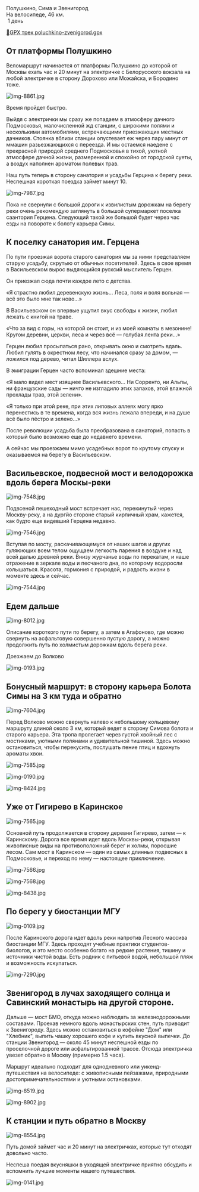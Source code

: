 
<link rel="stylesheet" href="../assets-custom/css/style-markdown.css">
<div class="cover-container" style="background-image: url('sima-1200.jpg');">
	<div class="cover-text">
		<div class="cover-title">
            Полушкино, Сима и Звенигород
        </div>
		<div class="cover-description">
			<div class="packages-location">
                <img loading="lazy" src="../assets-custom/icon-bike.png" alt="" class="cover-icon">
                <div class="h4-default regular">На велосипеде, 46 км.</div>
            </div>
            <div>
                <img class="cover-icon" loading="lazy" src="../assets-custom/icon-time.png" alt=""  />
                <span>1 день</span>
            </div>
		</div>
	</div>
</div>

<div id="map"></div>

[📍GPX трек poluchkino-zvenigorod.gpx](poluchkino-zvenigorod.gpx)


## От платформы Полушкино

Веломаршрут начинается от платформы Полушкино до которой от Москвы ехать час и 20 минут на электричке с Белорусского вокзала на любой электричке в сторону Дорохово или Можайска, и Бородино тоже.

![img-8861.jpg](../0-images/zvenigorod/img-8861.jpg)

Время пройдет быстро.

Выйдя с электрички мы сразу же попадаем в атмосферу дачного Подмосковья, малочисленной жд станции, с широкими полями и несколькими автомобилями, встречающими приезжающих местных дачников. Стоянка вблизи станции опустевает еж через пару минут от ммашин разьезжающихся с переезда. И мы остаемся наедене с прекрасной природой среднего Подмосковья в тихой, уютной атмосфере дачной жизни, размеренной и спокойно от городской суеты, а воздух наполнен ароматом полевых трав.

Наш путь теперь в сторону санатория и усадьбы Герцина к берегу реки. Неспешная короткая поездка займет минут 10.


![img-7987.jpg](../0-images/zvenigorod/img-7987.jpg)

Пока не свернули с большой дороги к извилистым дорожкам на берегу реки очень рекомендую заглянуть в большой супермаркет поселка саантория Герцена. Следующий такой же большой будет через час езды на повороте к болоту карьера Симы. 

## К поселку санатория им. Герцена

По пути проезжая ворота старого санатория мы за ними представляем старую усадьбу, скрутыю от обычных посетителей. Здесь в свое время в Васильевском вырос выдяющийся русксий мыслитель Герцен.

Он приезжал сюда почти каждое лето с детства.

«Я страстно любил деревенскую жизнь… Леса, поля и воля вольная — всё это было мне так ново…»

В Васильевском он впервые ущутил вкус свободы к жизни, любил лежать с книгой на траве.

«Что за вид с горы, на которой он стоит, и из моей комнаты в мезонине! Кругом деревни, церкви, леса и через всё — голубая лента реки…»

Герцен любил просыпаться рано, открывать окно и смотреть вдаль. Любил гулять в окрестном лесу, что начинался сразу за домом, — ложился под дерево, читал Шиллера вслух.

В эмиграции Герцен часто вспоминал здешние места:

«Я мало видел мест изящнее Васильевского… Ни Сорренто, ни Альпы, ни французские сады — ничто не изгладило этих запахов, этой влажной прохлады трав, этой зелени».

«Я только при этой реке, при этих липовых аллеях могу ярко перенестись в те времена, когда вся жизнь лежала впереди, и на душе всё было пёстро и зелено…»

После революции усадьба была преобразована в санаторий, попасть в который было возможно еще до недавнего времени.

А сейчас мы проезжаем мимо усадебных ворот по крутому спуску и оказываемся на берегу в Васильевском.


## Васильевское, подвесной мост и велодорожка вдоль берега Москы-реки

![img-7548.jpg](../0-images/zvenigorod/img-7548.jpg)

Подвсеной пешеходный мост встречает нас, перекинутый через Москву-реку, а на дургйо стороне старый кирпичный храм, кажется, как будто еще видевший Герцена недавно.

![img-7546.jpg](../0-images/zvenigorod/img-7546.jpg)

Вступая по мосту, раскачивающемуся от наших шагов и других гуляюющих всем телом ощущаем легкость парения в воздухе и над всей далью древней реки. Внизу журчанье воды по перекатам, и наше отражение в зеркале воды и песчаного дна, по которому водоросли колышаться. Красота, гормония с природой, и радость жизни в моменте здесь и сейчас.

![img-7544.jpg](../0-images/zvenigorod/img-7544.jpg)




## Едем дальше

![img-8012.jpg](../0-images/zvenigorod/img-8012.jpg)

Описание короткого пути по берегу, а затем в Агафоново, где можно свернуть на асфальтовую совершенно пустую дорогу, а можно продолжить путь по холмистым дорожкам вдоль берега реки. 

Доезжаем до Волково

![img-0193.jpg](../0-images/zvenigorod/img-0193.jpg)



## Бонусный маршрут: в сторону карьера Болота Симы на 3 км туда и обратно

![img-7604.jpg](../0-images/zvenigorod/img-7604.jpg)

Перед Волково можно свернуть налево к небольшому кольцевому маршруту длиной около 3 км, который ведет в сторону Симова болота и старого карьера. Эта тропа пролегает через густой хвойный лес с мостиками, уютными полянами и удивительной тишиной. Здесь можно остановиться, чтобы перекусить, послушать пение птиц и вдохнуть ароматы хвои.

![img-7585.jpg](../0-images/zvenigorod/img-7585.jpg)

![img-0190.jpg](../0-images/zvenigorod/img-0190.jpg)

![img-8424.jpg](../0-images/zvenigorod/img-8424.jpg)




## Уже от Гигирево в Каринское

![img-7565.jpg](../0-images/zvenigorod/img-7565.jpg)

Основной путь продолжается в сторону деревни Гигирево, затем — к Каринскому. Дорога все время идет вдоль Москвы-реки, открывая живописные виды на противоположный берег и холмы, поросшие лесом. Сам мост в Каринском — один из самых длинных подвесных в Подмосковье, и переход по нему — настоящее приключение.

![img-7566.jpg](../0-images/zvenigorod/img-7566.jpg)

![img-7568.jpg](../0-images/zvenigorod/img-7568.jpg)

![img-8438.jpg](../0-images/zvenigorod/img-8438.jpg)




## По берегу у биостанции МГУ

![img-0109.jpg](../0-images/zvenigorod/img-0109.jpg)

После Каринского дорога идет вдоль реки напротив Лесного массива биостанции МГУ. Здесь проходят учебные практики студентов-биологов, и это место особенно богато на редкие растения, тишину и источники чистой воды. Есть родник с питьевой водой, небольшой пляж и возможность искупаться.

![img-7290.jpg](../0-images/zvenigorod/img-7290.jpg)






## Звенигород в лучах заходящего солнца и Савинский монастырь на другой стороне.

Дальше — мост БМО, откуда можно наблюдать за железнодорожными составами. Проехав немного вдоль монастырских стен, путь приводит к Звенигороду. Здесь можно остановиться в кофейне "Дом" или "Хлебник", выпить чашку хорошего кофе и купить вкусной выпечки. До станции Звенигород — около 45 минут неспешной езды по проселочной дороге или асфальтированной трассе. Отсюда электричка увезет обратно в Москву (примерно 1.5 часа).

Маршрут идеально подходит для однодневного или уикенд-путешествия на велосипеде: с живописными пейзажами, природными достопримечательностями и уютными остановками.


![img-8519.jpg](../0-images/zvenigorod/img-8519.jpg)

![img-8902.jpg](../0-images/zvenigorod/img-8902.jpg)



## К станции и путь обратно в Москву

![img-8554.jpg](../0-images/zvenigorod/img-8554.jpg)

Путь домой займет час и 20 минут на электричках, которые тут отходят довольно часто.

Неспеша поедая вкусняшки в уходящей электричке приятно обсудить и вспомнить лучшие моменты нашего путешествия.

![img-0141.jpg](../0-images/zvenigorod/img-0141.jpg)













<link href="https://api.mapbox.com/mapbox-gl-js/v3.10.0/mapbox-gl.css" rel="stylesheet">
<script src="https://api.mapbox.com/mapbox-gl-js/v3.10.0/mapbox-gl.js"></script>
<script src="https://cdn.jsdelivr.net/npm/js-yaml@4.1.0/dist/js-yaml.min.js"></script>
<script src="../assets-custom/js/cozy-journey.js"></script>
<script>architectMap({
    tracks: [{path: 'poluchkino-zvenigorod.gpx'}, {path: 'sima.gpx', color: 'blue'}],
    points: 'points.yaml',
    zoom: 6.8,
    center: [37.49433, 55.59333],
    fitDuration: 6000
 });
</script>
